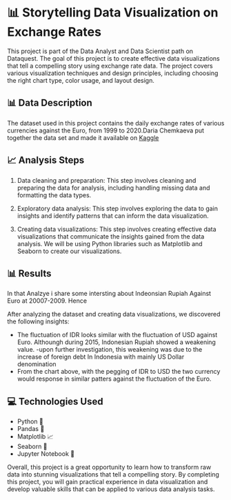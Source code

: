 # 📊 Storytelling Data Visualization on Exchange Rates 

This project is part of the Data Analyst and Data Scientist path on Dataquest. The goal of this project is to create effective data visualizations that tell a compelling story using exchange rate data. The project covers various visualization techniques and design principles, including choosing the right chart type, color usage, and layout design.

## 📊 Data Description

The dataset used in this project contains the daily exchange rates of various currencies against the Euro, from 1999 to 2020.Daria Chemkaeva put together the data set and made it available on [Kaggle](https://www.kaggle.com/lsind18/euro-exchange-daily-rates-19992020) 

## 📈 Analysis Steps

1. Data cleaning and preparation: This step involves cleaning and preparing the data for analysis, including handling missing data and formatting the data types.

2. Exploratory data analysis: This step involves exploring the data to gain insights and identify patterns that can inform the data visualization.

3. Creating data visualizations: This step involves creating effective data visualizations that communicate the insights gained from the data analysis. We will be using Python libraries such as Matplotlib and Seaborn to create our visualizations.

## 📊 Results

In that Analzye i share some intersting about Indeonsian Rupiah Against Euro at 20007-2009. Hence

After analyzing the dataset and creating data visualizations, we discovered the following insights:

- The fluctuation of IDR looks similar with the fluctuation of USD against Euro. Althoungh during 2015, Indonesian Rupiah showed a weakening value.
-upon further investigation, this weakening was due to the increase of foreign debt In Indonesia with mainly US Dollar denomination
- From the chart above, with the pegging of IDR to USD the two currency would response in similar patters against the fluctuation of the Euro.

## 💻 Technologies Used

- Python 🐍
- Pandas 🐼
- Matplotlib 📈
- Seaborn 🌊
- Jupyter Notebook 📓

Overall, this project is a great opportunity to learn how to transform raw data into stunning visualizations that tell a compelling story. By completing this project, you will gain practical experience in data visualization and develop valuable skills that can be applied to various data analysis tasks.
